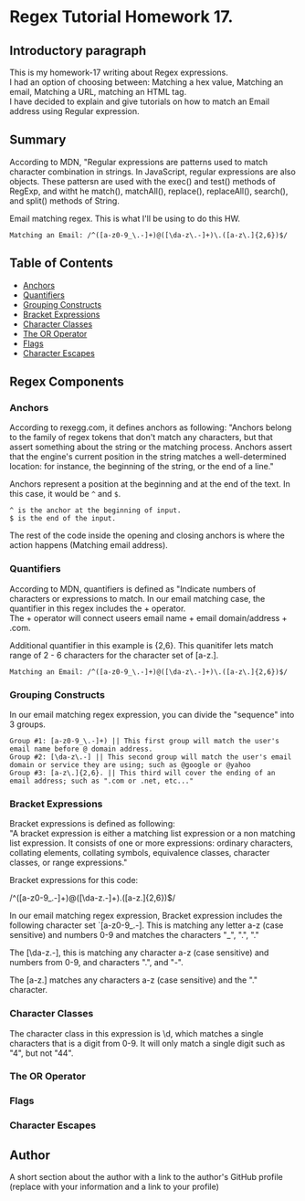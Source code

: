 # Regex Tutorial Homework 17.

## Introductory paragraph

This is my homework-17 writing about Regex expressions.  
I had an option of choosing between: Matching a hex value, Matching an email, Matching a URL, matching an HTML tag.  
I have decided to explain and give tutorials on how to match an Email address using Regular expression.

## Summary

According to MDN, "Regular expressions are patterns used to match character combination in strings. In JavaScript, regular expressions are also objects. These pattersn are used with the exec() and test() methods of RegExp, and witht he match(), matchAll(), replace(), replaceAll(), search(), and split() methods of String.

Email matching regex. This is what I'll be using to do this HW.

`Matching an Email: /^([a-z0-9_\.-]+)@([\da-z\.-]+)\.([a-z\.]{2,6})$/`

## Table of Contents

- [Anchors](#anchors)
- [Quantifiers](#quantifiers)
- [Grouping Constructs](#grouping-constructs)
- [Bracket Expressions](#bracket-expressions)
- [Character Classes](#character-classes)
- [The OR Operator](#the-or-operator)
- [Flags](#flags)
- [Character Escapes](#character-escapes)

## Regex Components

### Anchors

According to rexegg.com, it defines anchors as following: "Anchors belong to the family of regex tokens that don't match any characters, but that assert something about the string or the matching process. Anchors assert that the engine's current position in the string matches a well-determined location: for instance, the beginning of the string, or the end of a line."

Anchors represent a position at the beginning and at the end of the text. In this case, it would be `^` and `$`.

    ^ is the anchor at the beginning of input.
    $ is the end of the input.

The rest of the code inside the opening and closing anchors is where the action happens (Matching email address).

### Quantifiers

According to MDN, quantifiers is defined as "Indicate numbers of characters or expressions to match. In our email matching case, the quantifier in this regex includes the + operator.  
The + operator will connect useers email name + email domain/address + .com.

Additional quantifier in this example is {2,6}. This quanitifer lets match range of 2 - 6 characters for the character set of [a-z\.].

`Matching an Email: /^([a-z0-9_\.-]+)@([\da-z\.-]+)\.([a-z\.]{2,6})$/`

### Grouping Constructs

In our email matching regex expression, you can divide the "sequence" into 3 groups.

    Group #1: [a-z0-9_\.-]+) || This first group will match the user's email name before @ domain address.
    Group #2: [\da-z\.-] || This second group will match the user's email domain or service they are using; such as @google or @yahoo
    Group #3: [a-z\.]{2,6}. || This third will cover the ending of an email address; such as ".com or .net, etc..."

### Bracket Expressions

Bracket expressions is defined as following:  
"A bracket expression is either a matching list expression or a non matching list expression. It consists of one or more expressions: ordinary characters, collating elements, collating symbols, equivalence classes, character classes, or range expressions."

Bracket expressions for this code:

/^([a-z0-9_\.-]+)@([\da-z\.-]+)\.([a-z\.]{2,6})$/

In our email matching regex expression, Bracket expression includes the following character set `[a-z0-9_\.-]. This is matching any letter a-z (case sensitive) and numbers 0-9 and matches the characters "\_", ".", "."

The [\da-z\.-], this is matching any character a-z (case sensitive) and numbers from 0-9, and characters ".", and "-".

The [a-z\.] matches any characters a-z (case sensitive) and the "." character.

### Character Classes

The character class in this expression is \d, which matches a single characters that is a digit from 0-9. It will only match a single digit such as "4", but not "44".

### The OR Operator

### Flags

### Character Escapes

## Author

A short section about the author with a link to the author's GitHub profile (replace with your information and a link to your profile)
